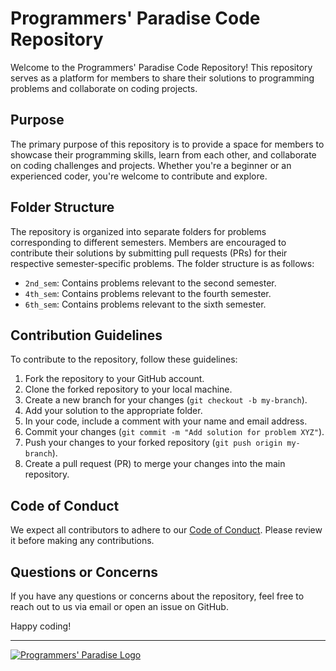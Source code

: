 # Programmers' Paradise Code Repository

Welcome to the Programmers' Paradise Code Repository! This repository serves as a platform for members to share their solutions to programming problems and collaborate on coding projects.

## Purpose

The primary purpose of this repository is to provide a space for members to showcase their programming skills, learn from each other, and collaborate on coding challenges and projects. Whether you're a beginner or an experienced coder, you're welcome to contribute and explore.

## Folder Structure

The repository is organized into separate folders for problems corresponding to different semesters. Members are encouraged to contribute their solutions by submitting pull requests (PRs) for their respective semester-specific problems. The folder structure is as follows:

- `2nd_sem`: Contains problems relevant to the second semester.
- `4th_sem`: Contains problems relevant to the fourth semester.
- `6th_sem`: Contains problems relevant to the sixth semester.

## Contribution Guidelines

To contribute to the repository, follow these guidelines:

1. Fork the repository to your GitHub account.
2. Clone the forked repository to your local machine.
3. Create a new branch for your changes (`git checkout -b my-branch`).
4. Add your solution to the appropriate folder.
5. In your code, include a comment with your name and email address.
6. Commit your changes (`git commit -m "Add solution for problem XYZ"`).
7. Push your changes to your forked repository (`git push origin my-branch`).
8. Create a pull request (PR) to merge your changes into the main repository.

## Code of Conduct

We expect all contributors to adhere to our [Code of Conduct](./CODE_OF_CONDUCT.md). Please review it before making any contributions.

## Questions or Concerns

If you have any questions or concerns about the repository, feel free to reach out to us via email or open an issue on GitHub.

Happy coding!

---

[![Programmers' Paradise Logo](./images/logo.png)](https://avatars.githubusercontent.com/u/166372023?s=48&v=4)
